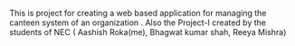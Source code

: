 This is project for creating a web based application for managing the canteen system of an organization .
Also the Project-I created by the students of NEC ( Aashish Roka(me), Bhagwat kumar shah, Reeya Mishra)
